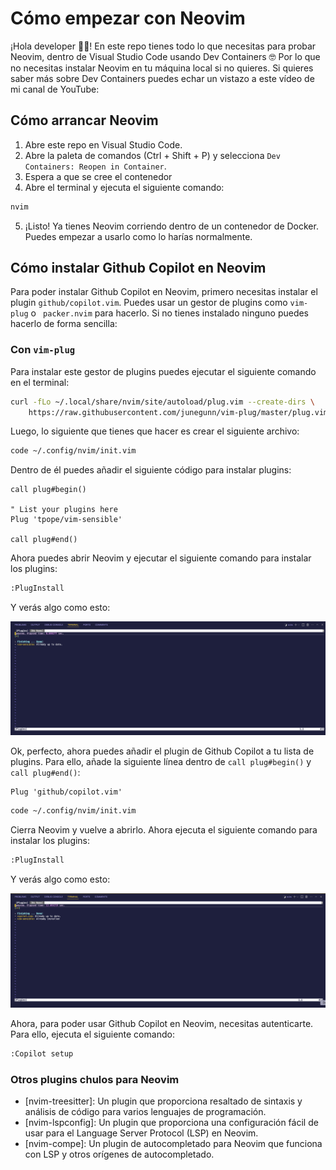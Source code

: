 # Cómo empezar con Neovim

¡Hola developer 👋🏻! En este repo tienes todo lo que necesitas para probar Neovim, dentro de Visual Studio Code usando Dev Containers 🤓 Por lo que no necesitas instalar Neovim en tu máquina local si no quieres. Si quieres saber más sobre Dev Containers puedes echar un vistazo a este vídeo de mi canal de YouTube:



## Cómo arrancar Neovim

1. Abre este repo en Visual Studio Code.
2. Abre la paleta de comandos (Ctrl + Shift + P) y selecciona `Dev Containers: Reopen in Container`.
3. Espera a que se cree el contenedor
4. Abre el terminal y ejecuta el siguiente comando:

```bash
nvim
```
5. ¡Listo! Ya tienes Neovim corriendo dentro de un contenedor de Docker. Puedes empezar a usarlo como lo harías normalmente.

## Cómo instalar Github Copilot en Neovim

Para poder instalar Github Copilot en Neovim, primero necesitas instalar el plugin `github/copilot.vim`. Puedes usar un gestor de plugins como `vim-plug` o `
packer.nvim` para hacerlo. Si no tienes instalado ninguno puedes hacerlo de forma sencilla:

### Con `vim-plug`

Para instalar este gestor de plugins puedes ejecutar el siguiente comando en el terminal:

```bash
curl -fLo ~/.local/share/nvim/site/autoload/plug.vim --create-dirs \
    https://raw.githubusercontent.com/junegunn/vim-plug/master/plug.vim 
```

Luego, lo siguiente que tienes que hacer es crear el siguiente archivo:

```bash
code ~/.config/nvim/init.vim
```

Dentro de él puedes añadir el siguiente código para instalar plugins:

```vim
call plug#begin()

" List your plugins here
Plug 'tpope/vim-sensible'

call plug#end()
```

Ahora puedes abrir Neovim y ejecutar el siguiente comando para instalar los plugins:

```bash
:PlugInstall
```

Y verás algo como esto:

![PlugInstall](docs/images/PlugInstall.png)

Ok, perfecto, ahora puedes añadir el plugin de Github Copilot a tu lista de plugins. Para ello, añade la siguiente línea dentro de `call plug#begin()` y `call plug#end()`:

```vim
Plug 'github/copilot.vim'
```

```bash
code ~/.config/nvim/init.vim
```

Cierra Neovim y vuelve a abrirlo. Ahora ejecuta el siguiente comando para instalar los plugins:

```bash
:PlugInstall
```

Y verás algo como esto:


![PlugInstall](docs/images/PlugInstall%20GitHub%20Copilot.png)

Ahora, para poder usar Github Copilot en Neovim, necesitas autenticarte. Para ello, ejecuta el siguiente comando:

```bash
:Copilot setup
```

### Otros plugins chulos para Neovim

- [nvim-treesitter]: Un plugin que proporciona resaltado de sintaxis y análisis de código para varios lenguajes de programación.
- [nvim-lspconfig]: Un plugin que proporciona una configuración fácil de usar para el Language Server Protocol (LSP) en Neovim.
- [nvim-compe]: Un plugin de autocompletado para Neovim que funciona con LSP y otros orígenes de autocompletado.


